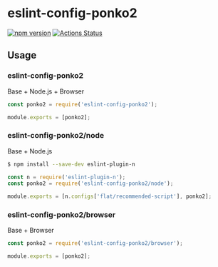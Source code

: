 # eslint-config-ponko2

[![npm version](https://badge.fury.io/js/eslint-config-ponko2.svg)](https://badge.fury.io/js/eslint-config-ponko2)
[![Actions Status](https://github.com/ponko2/eslint-config-ponko2/actions/workflows/test.yml/badge.svg)](https://github.com/ponko2/eslint-config-ponko2/actions/workflows/test.yml)

## Usage

### eslint-config-ponko2

Base + Node.js + Browser

```js
const ponko2 = require('eslint-config-ponko2');

module.exports = [ponko2];
```

### eslint-config-ponko2/node

Base + Node.js

```sh
$ npm install --save-dev eslint-plugin-n
```

```js
const n = require('eslint-plugin-n');
const ponko2 = require('eslint-config-ponko2/node');

module.exports = [n.configs['flat/recommended-script'], ponko2];
```

### eslint-config-ponko2/browser

Base + Browser

```js
const ponko2 = require('eslint-config-ponko2/browser');

module.exports = [ponko2];
```
